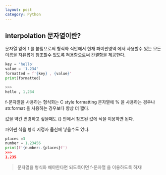 ```yaml
---
layout: post
category: Python
---
```

## interpolation 문자열이란?
문자열 앞에 f 를 붙힘으로써 형식화 식안에서 현재 파이썬영역 에서 사용할수 있는 모든 이름을 자유롭게 참조할수 있도록 혀용함으로써 간결함을 제공한다.
```python
key = 'hello'
value = '1.234'
formatted = f'{key} , {value}'
print(formatted)

>>>
hello , 1,234
```
f-문자열을 사용하는 형식화는 C style formatting 문자열에 % 을 사용하는 경우나 str.format 을 사용하는 경우보다 항상 더 짧다.

값을 약간 변경하고 싶을때도 {} 안에서 참조된 값에 식을 이용하면 된다.

파이썬 식을 형식 지정자 옵션에 넣을수도 있다.
```python
places =3 
number = 1.23456
print(f'{number:.{places}f')
>>>
1.235
```
> 문자열을 형식화 해야한다면 되도록이면 f-문자열 을 이용하도록 하자!